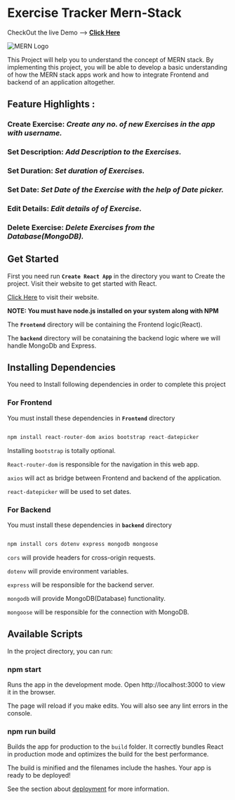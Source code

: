 # Exercise Tracker Mern-Stack

CheckOut the live Demo --> [**Click Here**](https://exercisetracker45.herokuapp.com/)

![MERN Logo](https://www.mindinventory.com/blog/wp-content/uploads/2021/06/mern-stack.png)

This Project will help you to understand the concept of MERN stack. By implementing this project, you will be able to develop a basic understanding of how the MERN stack apps work and how to integrate Frontend and backend of an application altogether.

## **Feature Highlights :**

 ### **Create Exercise**: *Create any no. of new Exercises in the app with username.*
 ### **Set Description**: *Add Description to the Exercises.*
 ### **Set Duration**: *Set duration of Exercises.*
 ### **Set Date**: *Set Date of the Exercise with the help of Date picker.*
 ### **Edit Details**: *Edit details of of Exercise.*
 ### **Delete Exercise**: *Delete Exercises from the Database(MongoDB).*

 

## Get Started

First you need run **`Create React App`** in the directory you want to Create the project. Visit their website to get started with React.

[Click Here](https://reactjs.org/) to visit their website.

**NOTE: You must have node.js installed on your system along with NPM**

The **`Frontend`** directory will be containing the Frontend logic(React).

The **`backend`** directory will be conataining the backend logic where we will handle MongoDb and Express.  

## Installing Dependencies

You need to Install following dependencies in order to complete this project

### For Frontend

You must install these dependencies in **`Frontend`** directory

```Node.js

npm install react-router-dom axios bootstrap react-datepicker

```

Installing `bootstrap` is totally optional.

`React-router-dom` is responsible for the navigation in this web app.

`axios` will act as bridge between Frontend and backend of the application.

`react-datepicker` will be used to set dates.

### For Backend

You must install these dependencies in **`backend`** directory

```Node.js

npm install cors dotenv express mongodb mongoose

```

`cors` will provide headers for cross-origin requests.

`dotenv` will provide environment variables.

`express` will be responsible for the backend server.

`mongodb` will provide MongoDB(Database) functionality.

`mongoose` will be responsible for the connection with MongoDB.





## Available Scripts

In the project directory, you can run:

### npm start

Runs the app in the development mode.
Open http://localhost:3000 to view it in the browser.

The page will reload if you make edits.
You will also see any lint errors in the console.

### npm run build

Builds the app for production to the `build` folder.
It correctly bundles React in production mode and optimizes the build for the best performance.

The build is minified and the filenames include the hashes.
Your app is ready to be deployed!

See the section about [deployment](https://create-react-app.dev/docs/deployment/) for more information.